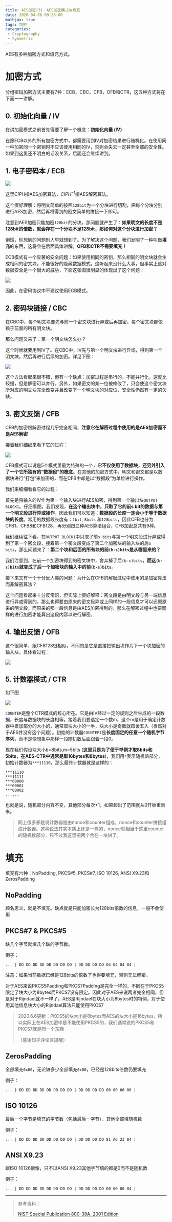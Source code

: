 ```yaml
---
title: AES加密(3)：AES加密模式与填充
date: 2020-04-06 09:26:00
mathjax: true
tags: 加密
categories:
 - Cryptography
 - Symmetric
---
```


AES有多种加密方式和填充方式。

<!--more-->

# 加密方式

分组密码加密方式主要有7种：ECB，CBC，CFB，OFB和CTR，这五种方式将在下面一一讲解。

## 0. 初始化向量 / IV

在讲加密模式之前首先得要了解一个概念：**初始化向量 (IV)**

在除ECB以外的所有加密方式中，都需要用到IV对加密结果进行随机化。在使用同一种加密同一个密钥时不应该使用相同的IV，否则会失去一定甚至全部的安全性。如果到这里还不明白的话没关系，后面还会继续讲到。

## 1. 电子密码本 / ECB

![](https://pic2.zhimg.com/80/v2-37db96abc441e027e02c56a9908c8931_1440w.jpg)

这里$CIPH$指AES加密算法，$CIPH^{-1}$指AES解密算法。

这个很好理解：将明文简单的按照`128bit`为一个分块进行切割，把每个分块分别进行AES加密，然后再将得到的密文简单的拼接一下即可。

注意到AES加密只能加密`128bit`的分块，那问题就产生了：**如果明文的长度不是128bit的倍数，就会存在一个分块不足128bit，那如何对这个分块进行加密？**

别慌，你想到的问题别人早就想到了。为了解决这个问题，我们发明了一种叫做**填充**的东西，这将会在后面具体讲解。**OFB和CTR不需要填充！**

ECB模式有一个显著的安全问题：如果使用相同的密钥，那么相同的明文块就会生成相同的密文块，不能很好的隐藏数据模式。这听起来没什么大事，但事实上这对数据安全是一个很大的威胁，下面这张图很明显的体现出了这个问题：

![](https://pic2.zhimg.com/80/v2-0adc6df353ebab3a53b8b93c003c80f5_1440w.jpg)

因此，在密码协议中不建议使用ECB模式。

## 2. 密码块链接 / CBC

在CBC中，每个明文块要先与前一个密文块进行异或后再加密，每个密文块都依赖于前面的所有明文块。

那么问题又来了：第一个明文块怎么办？

这个时候就要用到IV了。在CBC中，IV先与第一个明文块进行异或，得到第一个明文块，然后再进行后续的加密。详见下图：

![](https://pic2.zhimg.com/80/v2-bf344b53b742b6629dac81ed27892585_1440w.jpg)

这个方法看起来很不错，但有一个缺点：加密过程是串行的，不能并行化，速度比较慢，但是解密可以并行。另外，如果密文的某一位被修改了，只会使这个密文块所对应的明文块完全改变并且改变下一个明文块的对应位，安全性仍然有一定的欠缺。

## 3. 密文反馈 / CFB

CFB的加密跟解密过程几乎完全相同，**注意它在解密过程中使用的是AES加密而不是AES解密**

接着我们细细来看下它的过程：

![](https://pic3.zhimg.com/80/v2-ffe806528816ad84b24293162d241b46_1440w.jpg)

CFB模式可以说是5个模式里最为特殊的一个，**它不仅使用了数据块，还另外引入了一个它所独有的“数据段”的概念**。在其他的加密方式中，明文和密文都是以数据块进行“打包”来加密的，而在CFB中却是以“数据段”为单位进行操作。

我们来细细看看它的过程：

首先是将输入的IV作为第一个输入块进行AES加密，得到第一个输出块`OUTPUT BLOCK1`。仔细看图，我们发现，**在这个输出块中，只取了它的前s bit的数据与第一个明文段进行异或操作**。因此我们可以知道：**数据段的长度一定会小于等于数据块的长度**。常用的数据段长度有：`1bit`, `8bits` 和`128bits`，因此CFB也分为CFB1、CFB8和CFB128，再分别跟三种AES算法组合，CFB加密总共有9种。

我们继续往下看，在`OUTPUT BLOCK1`中只取了前`s bits`与第一个明文段进行异或得到了第一个密文段，接着第一个密文段变成了第二个加密块的输入块的后`S bits`，那么问题来了：**第二个块和后面的所有块的前`(b-s)bits`是从哪里来的？**

我们注意到，在前一个加密块得到的密文块中，舍弃掉了后`(b-s)bits`，**而这`(b-s)bits`就变成了后一个加密块的输入中的前`(b-s)bits`**。

接下来又有一个十分反人类的问题：为什么在CFB的解密过程中使用的是加密算法而非解密算法？

这个问题看起来十分反常识，但实际上很好解释：密文段是由明文段与另一端信息进行异或得到的，那么也得要由原来的密文段异或上同样的一段信息才可以还原原来的明文段，而原来的那一段信息是由AES加密得到的，那么在解密过程中也要同样的进行加密才能算出这段内容以进行解密。

## 4. 输出反馈 / OFB

这个很简单，跟CFB128很相似，不同的是它是直接把输出块作为下一个块加密的输入块，具体看过程：

![](https://pic1.zhimg.com/80/v2-d4d9a93b8608e4a8326f84d9b5546f0c_1440w.jpg)

## 5. 计数器模式 / CTR

如下图

![](https://pic2.zhimg.com/80/v2-edac15a9dfe3b2b18630014f31f1fd45_1440w.jpg)

`COUNTER`是整个CTR模式的核心所在。它是由IV经过一定的规则之后生成的一段数据，长度与数据块的长度相等。接着我们要选定一个数m，这个m是用于确定计数器中累加部分的大小的，通常取块大小的一半，块大小是奇数就四舍五入（当然对于AES并没有这个问题）。初始的计数器`COUNTER1`是**长度固定的任意一个随机字节序列**，而不是像想象中那样一段随机数后面跟着一段0。

现在我们假设块大小b=8bits,m=5bits (**这里只是为了便于举例才取8bits和5bits，在AES-CTR中通常是取16bytes和8bytes**)，我们用`*`表示随机值部分，初始计数器为`***11110`，那么最终计数器就是这样的：

```text
***11110
***11111
***00000
***00001
***00002
......
```

也就是说，随机部分内容不变，其他部分每次+1，如果超出了范围就从0开始重新来。

>网上很多都是说计数器是由nonce和counter组成，nonce和counter拼接组成计数器。这种说法其实本质上还是一样的，nonce就相当于这里counter的随机数部分，只不过我这里把两个合在一块讲了。

# 填充

填充有六种：NoPadding, PKCS#5, PKCS#7, ISO 10126, ANSI X9.23和ZerosPadding

## NoPadding

顾名思义，就是不填充。缺点就是只能加密长为128bits倍数的信息，一般不会使用

## PKCS#7 & PKCS#5

缺几个字节就填几个缺的字节数。

例子：

```
... | DD DD DD DD DD DD DD DD | DD DD DD DD 04 04 04 04 |
```

注意：如果当前数据已经是128bits的倍数了也得要填充，否则无法解密。

对于AES来说PKCS5Padding和PKCS7Padding是完全一样的，不同在于PKCS5限定了块大小为8bytes而PKCS7没有限定。因此对于AES来说两者完全相同，但是对于Rijndael就不一样了。AES是Rijndael在块大小为8bytes时的特例，对于使用其他信息块大小的Rijndael算法只能使用PKCS7

> 2020.6.6更新：PKCS5的块大小是8bytes而AES的块大小是16bytes，所以实际上在AES加密中是不能使用PKCS5的，我们通常说的PKCS5和PKCS7就是同一个东西
>
> （感谢知乎评论区提醒）

## ZerosPadding

全部填充`0x00`，无论缺多少全部填充`0x00`，已经是128bits倍数仍要填充

例子：

```
... | DD DD DD DD DD DD DD DD | DD DD DD DD 00 00 00 00 |
```

## ISO 10126

最后一个字节是填充的字节数（包括最后一字节），其他全部填随机数

例子：

```
... | DD DD DD DD DD DD DD DD | DD DD DD DD 81 A6 23 04 |
```

## ANSI X9.23

跟ISO 10126很像，只不过ANSI X9.23其他字节填的都是0而不是随机数

例子：

```
... | DD DD DD DD DD DD DD DD | DD DD DD DD 00 00 00 04 |
```



---



> 参考资料：
>
> [NIST Special Publication 800-38A, 2001 Edition](https://nvlpubs.nist.gov/nistpubs/Legacy/SP/nistspecialpublication800-38a.pdf)